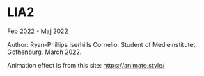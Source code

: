 # LIA2 
Feb 2022 - Maj 2022

Author: Ryan-Phillips Iserhills Cornelio.
Student of Medieinstitutet, Gothenburg.
March 2022. 

Animation effect is from this site: https://animate.style/
